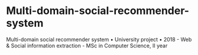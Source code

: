 # Multi-domain-social-recommender-system
Multi-domain social recommender system • University project • 2018 - Web &amp; Social information extraction - MSc in Computer Science, II year
